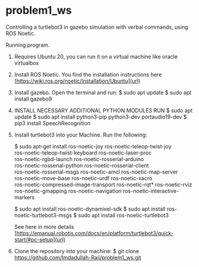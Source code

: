 # problem1_ws
Controlling a turtlebot3 in gazebo simulation with verbal commands, using ROS Noetic.


Running program. 
1. Requires Ubuntu 20, you can run it on a virtual machine like oracle virtualbox
2. Install ROS Noetic. You find the installation instructions here [https://wiki.ros.org/noetic/Installation/Ubuntu](url)
3. Install gazebo. Open the terminal and run:
     $ sudo apt update
     $ sudo apt install gazebo9
4. INSTALL NECESSARY ADDITIONAL PYTHON MODULES
    RUN
     $ sudo apt update
     $ sudo apt install python3-pip python3-dev portaudio19-dev
     $ pip3 install SpeechRecognition
5. Install turtlebot3 into your Machine. Run the following:

    $ sudo apt-get install ros-noetic-joy ros-noetic-teleop-twist-joy \
      ros-noetic-teleop-twist-keyboard ros-noetic-laser-proc \
      ros-noetic-rgbd-launch ros-noetic-rosserial-arduino \
      ros-noetic-rosserial-python ros-noetic-rosserial-client \
      ros-noetic-rosserial-msgs ros-noetic-amcl ros-noetic-map-server \
      ros-noetic-move-base ros-noetic-urdf ros-noetic-xacro \
      ros-noetic-compressed-image-transport ros-noetic-rqt* ros-noetic-rviz \
      ros-noetic-gmapping ros-noetic-navigation ros-noetic-interactive-markers

    $ sudo apt install ros-noetic-dynamixel-sdk
    $ sudo apt install ros-noetic-turtlebot3-msgs
    $ sudo apt install ros-noetic-turtlebot3

   See here in more details [https://emanual.robotis.com/docs/en/platform/turtlebot3/quick-start/#pc-setup](url)

6. Clone the repository into your machine:
    $ git clone https://github.com/Imdadullah-Raji/problem1_ws.git
   
   
